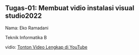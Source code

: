 ## Tugas-01: Membuat vidio instalasi visual studio2022
Nama: Eko Ramadani

Teknik Informatika B

vidio:
[Tonton Video Lengkap di YouTube]([https://www.youtube.com/watch?v=dQw4w9WgXcQ](https://youtu.be/QNDfKpXggBE))
